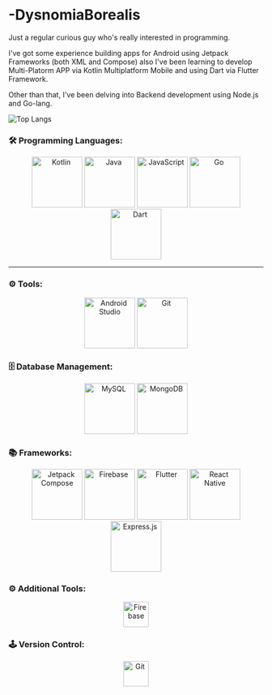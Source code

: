 # -DysnomiaBorealis

Just a regular curious guy who's really interested in programming.

I've got some experience building apps for Android using Jetpack Frameworks (both XML and Compose) also I've been learning to develop Multi-Platorm APP via Kotlin Multiplatform Mobile and using Dart via Flutter Framework.

Other than that, I've been delving into Backend development using Node.js and Go-lang.

![Top Langs](https://github-readme-stats.vercel.app/api/top-langs/?username=DysnomiaBorealis)

### 🛠 Programming Languages:
<p align="center">
  <img src="https://cdn.jsdelivr.net/gh/devicons/devicon/icons/kotlin/kotlin-original.svg" width="100" height="100" alt="Kotlin"/>
  <img src="https://cdn.jsdelivr.net/gh/devicons/devicon/icons/java/java-original.svg" width="100" height="100" alt="Java"/>
  <img src="https://cdn.jsdelivr.net/gh/devicons/devicon/icons/javascript/javascript-original.svg" width="100" height="100" alt="JavaScript"/>
  <img src="https://cdn.jsdelivr.net/gh/devicons/devicon/icons/go/go-original.svg" width="100" height="100" alt="Go"/>
  <img src="https://cdn.jsdelivr.net/gh/devicons/devicon/icons/dart/dart-original.svg" width="100" height="100" alt="Dart"/>
</p>

---

### ⚙️ Tools:
<p align="center">
  <img src="https://cdn.jsdelivr.net/gh/devicons/devicon/icons/androidstudio/androidstudio-original.svg" width="100" height="100" alt="Android Studio"/>
  <img src="https://cdn.jsdelivr.net/gh/devicons/devicon/icons/git/git-original.svg" width="100" height="100" alt="Git"/>
</p>


### 🗄️ Database Management:
<p align="center">
   <img src="https://cdn.jsdelivr.net/gh/devicons/devicon/icons/mysql/mysql-original.svg" alt="MySQL" width="100" height="100"/>
    <img src="https://cdn.jsdelivr.net/gh/devicons/devicon/icons/mongodb/mongodb-original.svg" alt="MongoDB" width="100" height="100"/>
</p>

### 📚 Frameworks:
<p align="center">
  <img src="https://cdn.jsdelivr.net/gh/devicons/devicon/icons/jetpackcompose/jetpackcompose-plain.svg" width="100" height="100" alt="Jetpack Compose"/>
  <img src="https://cdn.jsdelivr.net/gh/devicons/devicon/icons/firebase/firebase-plain.svg" width="100" height="100" alt="Firebase"/>
  <img src="https://cdn.jsdelivr.net/gh/devicons/devicon/icons/flutter/flutter-original.svg" width="100" height="100" alt="Flutter"/>
  <img src="https://cdn.jsdelivr.net/gh/devicons/devicon/icons/react/react-original.svg" width="100" height="100" alt="React Native"/>
  <img src="https://cdn.jsdelivr.net/gh/devicons/devicon/icons/express/express-original.svg" width="100" height="100" alt="Express.js"/>
</p>

### ⚙️ Additional Tools:
<p align="center">
  <img src="https://cdn.jsdelivr.net/gh/devicons/devicon/icons/firebase/firebase-plain.svg" alt="Firebase" width="50" height="50"/>
</p>

### 🕹️ Version Control:
<p align="center">
  <img src="https://cdn.jsdelivr.net/gh/devicons/devicon/icons/git/git-original.svg" alt="Git" width="50" height="50"/>
</p>
